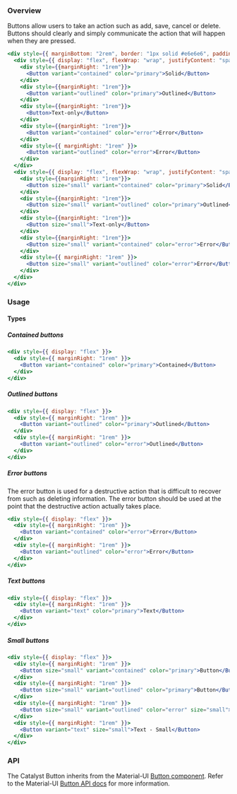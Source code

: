 ### Overview

Buttons allow users to take an action such as add, save, cancel or delete. Buttons should clearly and simply communicate the action that will happen when they are pressed.

```jsx noeditor
<div style={{ marginBottom: "2rem", border: "1px solid #e6e6e6", padding: "1rem"}}>
  <div style={{ display: "flex", flexWrap: "wrap", justifyContent: "space-evently", marginBottom: "1rem" }}>
    <div style={{marginRight: "1rem"}}>
      <Button variant="contained" color="primary">Solid</Button>
    </div>
    <div style={{marginRight: "1rem"}}>
      <Button variant="outlined" color="primary">Outlined</Button>
    </div>
    <div style={{marginRight: "1rem"}}>
      <Button>Text-only</Button>
    </div>
    <div style={{marginRight: "1rem"}}>
      <Button variant="contained" color="error">Error</Button>
    </div>
    <div style={{ marginRight: "1rem" }}>
      <Button variant="outlined" color="error">Error</Button>
    </div>
  </div>
  <div style={{ display: "flex", flexWrap: "wrap", justifyContent: "space-evently"}}>
    <div style={{marginRight: "1rem"}}>
      <Button size="small" variant="contained" color="primary">Solid</Button>
    </div>
    <div style={{marginRight: "1rem"}}>
      <Button size="small" variant="outlined" color="primary">Outlined</Button>
    </div>
    <div style={{marginRight: "1rem"}}>
      <Button size="small">Text-only</Button>
    </div>
    <div style={{marginRight: "1rem"}}>
      <Button size="small" variant="contained" color="error">Error</Button>
    </div>
    <div style={{ marginRight: "1rem" }}>
      <Button size="small" variant="outlined" color="error">Error</Button>
    </div>
  </div>
</div>
```

### Usage

#### Types

##### Contained buttons

```jsx
<div style={{ display: "flex" }}>
  <div style={{ marginRight: "1rem" }}>
    <Button variant="contained" color="primary">Contained</Button>
  </div>
</div>
```

##### Outlined buttons

```jsx
<div style={{ display: "flex" }}>
  <div style={{ marginRight: "1rem" }}>
    <Button variant="outlined" color="primary">Outlined</Button>
  </div>
  <div style={{ marginRight: "1rem" }}>
    <Button variant="outlined" color="error">Outlined</Button>
  </div>
</div>
```

##### Error buttons

The error button is used for a destructive action that is difficult to recover from such as deleting information. The error button should be used at the point that the destructive action actually takes place.

```jsx
<div style={{ display: "flex" }}>
  <div style={{ marginRight: "1rem" }}>
    <Button variant="contained" color="error">Error</Button>
  </div>
  <div style={{ marginRight: "1rem" }}>
    <Button variant="outlined" color="error">Error</Button>
  </div>
</div>
```

##### Text buttons

```jsx
<div style={{ display: "flex" }}>
  <div style={{ marginRight: "1rem" }}>
    <Button variant="text" color="primary">Text</Button>
  </div>
</div>
```

##### Small buttons

```jsx
<div style={{ display: "flex" }}>
  <div style={{ marginRight: "1rem" }}>
    <Button size="small" variant="contained" color="primary">Button</Button>
  </div>
  <div style={{ marginRight: "1rem" }}>
    <Button size="small" variant="outlined" color="primary">Button</Button>
  </div>
  <div style={{ marginRight: "1rem" }}>
    <Button size="small" variant="outlined" color="error" size="small">Error - Small</Button>
  </div>
  <div style={{ marginRight: "1rem" }}>
    <Button variant="text" size="small">Text - Small</Button>
  </div>
</div>
```

### API

The Catalyst Button inherits from the Material-UI [Button component](https://material-ui.com/components/buttons/). Refer to the Material-UI [Button API docs](https://material-ui.com/api/button/) for more information.